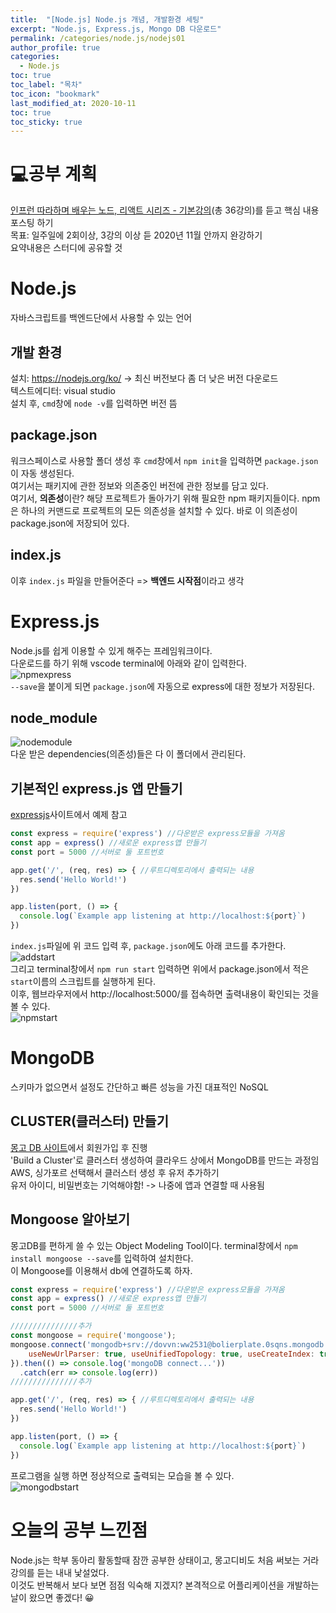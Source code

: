 ```yaml
---
title:  "[Node.js] Node.js 개념, 개발환경 세팅"
excerpt: "Node.js, Express.js, Mongo DB 다운로드"
permalink: /categories/node.js/nodejs01
author_profile: true
categories:
  - Node.js
toc: true
toc_label: "목차"
toc_icon: "bookmark"
last_modified_at: 2020-10-11
toc: true
toc_sticky: true
---
```


# 💻공부 계획
[인프런 따라하며 배우는 노드, 리액트 시리즈 - 기본강의](https://www.inflearn.com/course/%EB%94%B0%EB%9D%BC%ED%95%98%EB%A9%B0-%EB%B0%B0%EC%9A%B0%EB%8A%94-%EB%85%B8%EB%93%9C-%EB%A6%AC%EC%95%A1%ED%8A%B8-%EA%B8%B0%EB%B3%B8)(총 36강의)를 듣고 핵심 내용 포스팅 하기  
목표: 일주일에 2회이상, 3강의 이상 듣 2020년 11월 안까지 완강하기  
요약내용은 스터디에 공유할 것  

# Node.js 
자바스크립트를 백엔드단에서 사용할 수 있는 언어   

## 개발 환경
설치: https://nodejs.org/ko/  -> 최신 버전보다 좀 더 낮은 버전 다운로드  
텍스트에디터: visual studio    
설치 후, `cmd`창에 `node -v`를 입력하면 버전 뜸  

## package.json
워크스페이스로 사용할 폴더 생성 후 `cmd`창에서 `npm init`을 입력하면 `package.json`이 자동 생성된다.  
여기서는 패키지에 관한 정보와 의존중인 버전에 관한 정보를 담고 있다.  
여기서, <b>의존성</b>이란? 해당 프로젝트가 돌아가기 위해 필요한 npm 패키지들이다. npm은 하나의 커맨드로 프로젝트의 모든 의존성을 설치할 수 있다. 바로 이 의존성이 package.json에 저장되어 있다.   

## index.js
이후 `index.js` 파일을 만들어준다 => <b>백엔드 시작점</b>이라고 생각  

# Express.js
Node.js를 쉽게 이용할 수 있게 해주는 프레임워크이다.  
다운로드를 하기 위해 vscode terminal에 아래와 같이 입력한다.    
![npmexpress](/assets/images/npmexpress.PNG)   
`--save`을 붙이게 되면 `package.json`에 자동으로 express에 대한 정보가 저장된다.  

## node_module
![nodemodule](/assets/images/nodemodule.PNG)   
다운 받은 dependencies(의존성)들은 다 이 폴더에서 관리된다.  
 
## 기본적인 express.js 앱 만들기  
[expressjs](http://expressjs.com/en/starter/hello-world.html)사이트에서 예제 참고  
```javascript
const express = require('express') //다운받은 express모듈을 가져옴
const app = express() //새로운 express앱 만들기
const port = 5000 //서버로 둘 포트번호

app.get('/', (req, res) => { //루트디렉토리에서 출력되는 내용
  res.send('Hello World!')
})

app.listen(port, () => {
  console.log(`Example app listening at http://localhost:${port}`)
})
```
`index.js`파일에 위 코드 입력 후, `package.json`에도 아래 코드를 추가한다.  
![addstart](/assets/images/addstart.PNG)   
그리고 terminal창에서 `npm run start` 입력하면 위에서 package.json에서 적은 `start`이름의 스크립트를 실행하게 된다.  
이후, 웹브라우저에서 http://localhost:5000/를 접속하면 출력내용이 확인되는 것을 볼 수 있다.  
![npmstart](/assets/images/npmstart.PNG)  

# MongoDB  
스키마가 없으면서 설정도 간단하고 빠른 성능을 가진 대표적인 NoSQL  

## CLUSTER(클러스터) 만들기  
[몽고 DB 사이트](https://www.mongodb.com/)에서 회원가입 후 진행  
'Build a Cluster'로 클러스터 생성하여 클라우드 상에서 MongoDB를 만드는 과정임  
AWS, 싱가포르 선택해서 클러스터 생성 후 유저 추가하기  
유저 아이디, 비밀번호는 기억해야함! -> 나중에 앱과 연결할 때 사용됨  

## Mongoose 알아보기
몽고DB를 편하게 쓸 수 있는 Object Modeling Tool이다.
terminal창에서 `npm install mongoose --save`를 입력하여 설치한다.  
이 Mongoose를 이용해서 db에 연결하도록 하자.  

```javascript
const express = require('express') //다운받은 express모듈을 가져옴
const app = express() //새로운 express앱 만들기
const port = 5000 //서버로 둘 포트번호

///////////////추가
const mongoose = require('mongoose');
mongoose.connect('mongodb+srv://dovvn:ww2531@bolierplate.0sqns.mongodb.net/<dbname>?retryWrites=true&w=majority', {
    useNewUrlParser: true, useUnifiedTopology: true, useCreateIndex: true, useFindAndModify: false
}).then(() => console.log('mongoDB connect...')) 
  .catch(err => console.log(err))
///////////////추가

app.get('/', (req, res) => { //루트디렉토리에서 출력되는 내용
  res.send('Hello World!')
})

app.listen(port, () => {
  console.log(`Example app listening at http://localhost:${port}`)
})
```

프로그램을 실행 하면 정상적으로 출력되는 모습을 볼 수 있다.  
![mongodbstart](/assets/images/mongodbresult.PNG)

# 오늘의 공부 느낀점
Node.js는 학부 동아리 활동할때 잠깐 공부한 상태이고, 몽고디비도 처음 써보는 거라 강의를 듣는 내내 낯설었다.  
이것도 반복해서 보다 보면 점점 익숙해 지겠지? 본격적으로 어플리케이션을 개발하는 날이 왔으면 좋겠다! 😀  